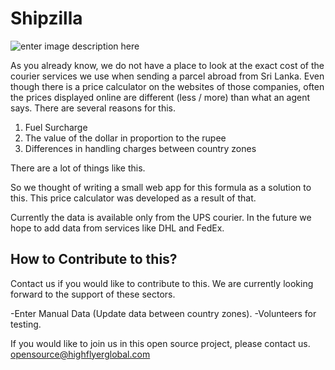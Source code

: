 
# Shipzilla

![enter image description here](https://github.com/HighFlyer-Global/Shipzilla/blob/main/shipzilla.png?raw=true)



As you already know, we do not have a place to look at the exact cost of the courier services we use when sending a parcel abroad from Sri Lanka. Even though there is a price calculator on the websites of those companies, often the prices displayed online are different (less / more) than what an agent says. There are several reasons for this.

 1. Fuel Surcharge
 2. The value of the dollar in proportion to the rupee
 3. Differences in handling charges between country zones

There are a lot of things like this.

So we thought of writing a small web app for this formula as a solution to this. This price calculator was developed as a result of that.

Currently the data is available only from the UPS courier. In the future we hope to add data from services like DHL and FedEx.

## How to Contribute to this?
Contact us if you would like to contribute to this. We are currently looking forward to the support of these sectors.

-Enter Manual Data (Update data between country zones).
-Volunteers for testing. 

If you would like to join us in this open source project, please contact us.
opensource@highflyerglobal.com 
















